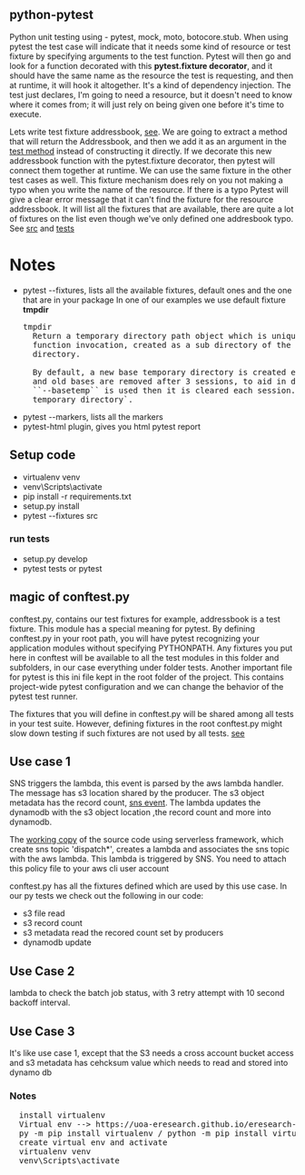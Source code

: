python-pytest
---------------------------------------------------------------
Python unit testing using - pytest, mock, moto, botocore.stub. 
When using pytest the test case will indicate that it needs some kind of resource or test fixture
by specifying arguments to the test function. Pytest will then go and look for a function decorated
with this **pytest.fixture decorator**, and it should have the same name as the resource the test is
requesting, and then at runtime, it will hook it altogether. It's a kind of dependency injection. The test 
just declares, I'm going to need a resource, but it doesn't need to know where it comes from; it will just
rely on being given one before it's time to execute.

Lets write test fixture addressbook, [see](tests/conftest.py). We are going to extract a method that will return the 
Addressbook, and then we  add it as an argument in the [test method](tests/test_addressbook.py) instead of constructing it directly.
If we decorate this new addressbook function with the pytest.fixture decorator, then pytest will connect them together 
at runtime. We can use the same fixture in the other test cases as well. This fixture mechanism does rely on you not making a typo when you 
write the name of the resource. If there is a typo Pytest will give a clear error message that it can't
find the fixture for the resource addressbook. It will list all the fixtures that are available, there are
quite a lot of fixtures on the list even though we've only defined one addresbook typo. See [src](/src) 
and [tests](/tests)

# Notes
- pytest --fixtures, lists all the available fixtures, default ones and the one that are in your package
  In one of our examples we use default fixture **tmpdir**
  <pre>
  tmpdir
    Return a temporary directory path object which is unique to each test
    function invocation, created as a sub directory of the base temporary
    directory.

    By default, a new base temporary directory is created each test session,
    and old bases are removed after 3 sessions, to aid in debugging. If
    ``--basetemp`` is used then it is cleared each session. See :ref:`base
    temporary directory`.
  </pre>
- pytest --markers, lists all the markers
- pytest-html plugin, gives you html pytest report

## Setup code
- virtualenv venv
- venv\Scripts\activate
- pip install -r requirements.txt  
- setup.py install
- pytest --fixtures src
### run tests
- setup.py develop
- pytest tests or pytest 


## magic of conftest.py
conftest.py, contains our test fixtures for example, addressbook is a test fixture. This module has a special
meaning for pytest. By defining conftest.py in your root path, you will have pytest recognizing your 
application modules without specifying PYTHONPATH. Any fixtures you put here in conftest will be available
to all the test modules in this folder and subfolders, in our case everything under folder tests. Another 
important file for pytest is this ini file kept in the root folder of the project. This contains project-wide
pytest configuration and we can change the behavior of the pytest test runner.
 
The fixtures that you will define in conftest.py will be shared among all tests in your test suite. However,
defining fixtures in the root conftest.py might slow down testing if such fixtures are not used by all tests.
[see](https://stackoverflow.com/questions/34466027/in-pytest-what-is-the-use-of-conftest-py-files)

## Use case 1
SNS triggers the lambda, this event is parsed by the aws lambda handler.
The message has s3 location shared by the producer. The s3 object metadata has the record count,
[sns event](src/aws/lambda_events_data/sns_lambda.json). The lambda updates the dynamodb with the s3 object location
,the record count and more into  dynamodb.

The [working copy](src/aws/README.md) of the source code using serverless framework, which create sns topic 'dispatch*', creates a 
lambda and associates the sns topic with the aws lambda. This lambda is triggered by SNS. You need to attach this 
policy file to your aws cli user account

conftest.py has all the fixtures defined which are used by this use case.
In our py tests we check out the following in our code:
- s3 file read
- s3 record count
- s3 metadata read the recored count set by producers
- dynamodb update

## Use Case 2
lambda to check the batch job status, with 3 retry attempt with 10 second backoff interval.


## Use Case 3
It's like use case 1, except that the S3 needs a cross account bucket access and s3 metadata has cehcksum value which needs to read and stored into dynamo db


### Notes
<pre>
  install virtualenv
  Virtual env --> https://uoa-eresearch.github.io/eresearch-cookbook/recipe/2014/11/26/python-virtual-env/
  py -m pip install virtualenv / python -m pip install virtualenv
  create virtual env and activate
  virtualenv venv
  venv\Scripts\activate
</pre>

